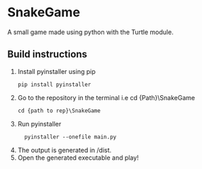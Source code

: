 # SnakeGame
A small game made using python with the Turtle module.

## Build instructions
1. Install pyinstaller using pip
    ```
    pip install pyinstaller
    ```
2. Go to the repository in the terminal i.e cd {Path}\SnakeGame
    ```
    cd {path to rep}\SnakeGame
    ```
3. Run pyinstaller 
    ```
      pyinstaller --onefile main.py
    ```
4. The output is generated in /dist.
5. Open the generated executable and play!

